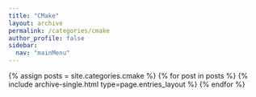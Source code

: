 ```yaml
---
title: "CMake"
layout: archive
permalink: /categories/cmake
author_profile: false
sidebar:
  nav: "mainMenu"
---
```


{% assign posts = site.categories.cmake %}
{% for post in posts %} {% include archive-single.html type=page.entries_layout %} {% endfor %}